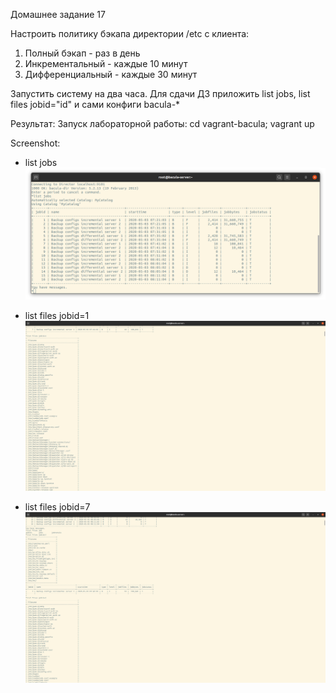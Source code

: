 
Домашнее задание 17

Настроить политику бэкапа директории /etc с клиента:
1) Полный бэкап - раз в день
2) Инкрементальный - каждые 10 минут
3) Дифференциальный - каждые 30 минут

Запустить систему на два часа. 
Для сдачи ДЗ приложить list jobs, list files jobid="id" и сами конфиги bacula-*

Результат:
    Запуск лабораторной работы: 
    cd vagrant-bacula; vagrant up

Screenshot:
* list jobs
![list jobs](screen/list_jobs.png)

* list files jobid=1
![list files jobid](screen/list_files_jobid=1.png)

* list files jobid=7
![list files jobid](screen/list_files_jobid=7.png)